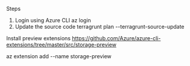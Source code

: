 
Steps

1. Login using Azure CLI
az login
2. Update the source code
terragrunt plan --terragrunt-source-update


Install preview extensions
https://github.com/Azure/azure-cli-extensions/tree/master/src/storage-preview

az extension add --name storage-preview